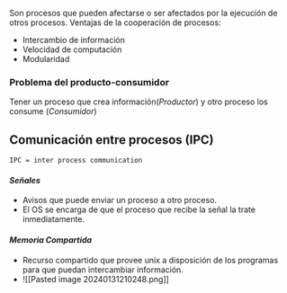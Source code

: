 Son procesos que pueden afectarse o ser afectados por la ejecución de otros procesos.
Ventajas de la cooperación de procesos:
- Intercambio de información
- Velocidad de computación
- Modularidad
### Problema del producto-consumidor
Tener un proceso que crea información(*Productor*) y otro proceso los consume (*Consumidor*)
## Comunicación entre procesos (IPC)
`IPC = inter process communication`
#### *Señales*
- Avisos que puede enviar un proceso a otro proceso.
- El OS se encarga de que el proceso que recibe la señal la trate inmediatamente.
#### *Memoria Compartida*
- Recurso compartido que provee unix a disposición de los programas para que puedan intercambiar información.
- ![[Pasted image 20240131210248.png]]

